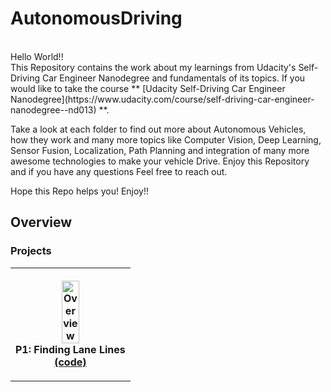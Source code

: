 # AutonomousDriving

<br>
Hello World!!<br>
This Repository contains the work about my learnings from Udacity's Self-Driving Car Engineer Nanodegree and fundamentals of its topics.
If you would like to take the course ** [Udacity Self-Driving Car Engineer Nanodegree](https://www.udacity.com/course/self-driving-car-engineer-nanodegree--nd013) **.

Take a look at each folder to find out more about Autonomous Vehicles, how they work and many more topics like Computer Vision, Deep Learning, Sensor Fusion, Localization, Path Planning and integration of many more awesome technologies to make your vehicle Drive. Enjoy this Repository and if you have any questions Feel free to reach out.

Hope this Repo helps you! Enjoy!!

## Overview

### Projects

<table style="width:100%">
  <tr>
    <th>
      <p align="center">
           <a href="https://youtu.be/Zi-lfy7a8tg"><img src="P1_FindingLaneLines/test_videos_output/solidYellowLeft.gif" alt="Overview" width="40%" height="40%"></a>
           <br>P1: Finding Lane Lines
           <br><a href="./P1_FindingLaneLines" name="p1_code">(code)</a>
      </p>
    </th>
 </table>